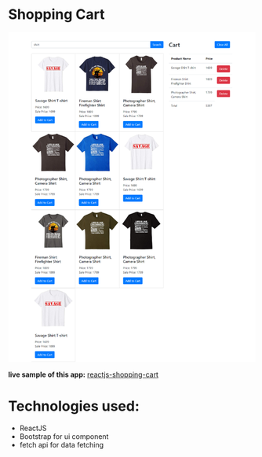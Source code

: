 # Shopping Cart

![Screenshot](screen-shot.PNG.png)

**live sample of this app:** [reactjs-shopping-cart](https://reactjs-shopping-cart.netlify.com/)

# Technologies used:
- ReactJS
- Bootstrap for ui component
- fetch api for data fetching



 
